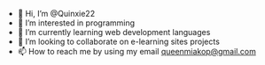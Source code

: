 - 👋 Hi, I’m @Quinxie22
- 👀 I’m interested in programming
- 🌱 I’m currently learning web development languages
- 💞️ I’m looking to collaborate on e-learning sites projects
- 📫 How to reach me by using my email queenmiakop@gmail.com

<!---
Quinxie22/Quinxie22 is a ✨ special ✨ repository because its `README.md` (this file) appears on your GitHub profile.
You can click the Preview link to take a look at your changes.
--->
